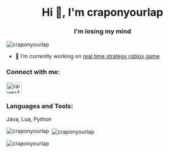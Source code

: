 <h1 align="center">Hi 👋, I'm craponyourlap</h1>
<h3 align="center">I'm losing my mind</h3>

<p align="left"> <img src="https://komarev.com/ghpvc/?username=craponyourlap&label=Profile%20views&color=0e75b6&style=flat" alt="craponyourlap" /> </p>

- 🔭 I’m currently working on [real time strategy roblox game](https://www.roblox.com/games/16007570399/the-conqueers-4)

<h3 align="left">Connect with me:</h3>
<p align="left">
<a href="https://www.leetcode.com/raiven4ever" target="blank"><img align="center" src="https://raw.githubusercontent.com/rahuldkjain/github-profile-readme-generator/master/src/images/icons/Social/leet-code.svg" alt="raiven4ever" height="30" width="40" /></a>
</p>

<h3 align="left">Languages and Tools:</h3>
<p align="left">Java, Lua, Python</p>

<p><img align="left" src="https://github-readme-stats.vercel.app/api/top-langs?username=craponyourlap&show_icons=true&locale=en&layout=compact" alt="craponyourlap" /></p>

<p>&nbsp;<img align="center" src="https://github-readme-stats.vercel.app/api?username=craponyourlap&show_icons=true&locale=en" alt="craponyourlap" /></p>

<p><img align="center" src="https://github-readme-streak-stats.herokuapp.com/?user=craponyourlap&" alt="craponyourlap" /></p>
